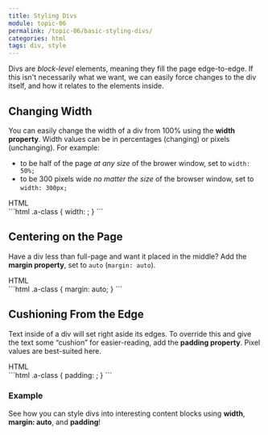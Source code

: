 ```yaml
---
title: Styling Divs
module: topic-06
permalink: /topic-06/basic-styling-divs/
categories: html
tags: div, style
---
```


<div class="divider-heading"></div>

Divs are _block-level_ elements, meaning they fill the page edge-to-edge. If this isn't necessarily what we want, we can easily force changes to the div itself, and how it relates to the elements inside.

## Changing Width
You can easily change the width of a div from 100% using the **width property**. Width values can be in percentages (changing) or pixels (unchanging). For example:
- to be half of the page _at any size_ of the brower window, set to `width: 50%;`
- to be 300 pixels wide _no matter the size_ of the browser window, set to `width: 300px;`

<div id="code-heading">HTML</div>
```html
.a-class {
  width: ;
}
```

## Centering on the Page
Have a div less than full-page and want it placed in the middle? Add the **margin property**, set to `auto` (`margin: auto`).

<div id="code-heading">HTML</div>
```html
.a-class {
  margin: auto;
}
```


## Cushioning From the Edge
Text inside of a div will set right aside its edges. To override this and give the text some “cushion” for easier-reading, add the **padding property**. Pixel values are best-suited here.

<div id="code-heading">HTML</div>
```html
.a-class {
  padding: ;
}
```


<div class="divider-pg"></div>


### Example
See how you can style divs into interesting content blocks using **width**, **margin: auto**, and **padding**!


<div class="external-embed">
  <p data-height="600" data-theme-id="30567" data-slug-hash="YRKNBp" data-default-tab="html,result" data-user="Media-Ed-Online" data-pen-title="Basic HTML Div Styling" class="codepen"></p>
</div>
